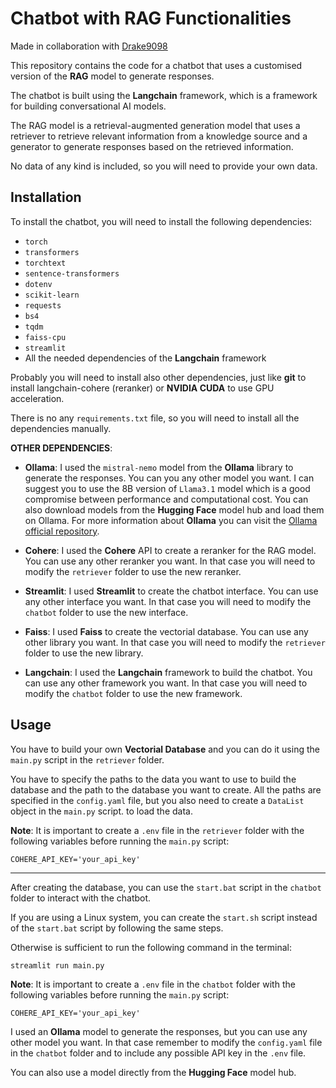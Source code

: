 # Chatbot with RAG Functionalities

Made in collaboration with [Drake9098](https://github.com/Drake9098)

This repository contains the code for a chatbot that uses a customised version of the **RAG** model to generate responses.

The chatbot is built using the **Langchain** framework, which is a framework for building conversational AI models.

The RAG model is a retrieval-augmented generation model that uses a retriever to retrieve relevant information from a knowledge source and a generator to generate responses based on the retrieved information.

No data of any kind is included, so you will need to provide your own data.

## Installation

To install the chatbot, you will need to install the following dependencies:

- `torch`
- `transformers`
- `torchtext`
- `sentence-transformers`
- `dotenv`
- `scikit-learn`
- `requests`
- `bs4`
- `tqdm`
- `faiss-cpu`
- `streamlit`
- All the needed dependencies of the **Langchain** framework

Probably you will need to install also other dependencies, just like **git** to install langchain-cohere (reranker) or **NVIDIA CUDA** to use GPU acceleration.

There is no any `requirements.txt` file, so you will need to install all the dependencies manually.

**OTHER DEPENDENCIES**:

- **Ollama**: I used the `mistral-nemo` model from the **Ollama** library to generate the responses. You can you any other model you want. I can suggest you to use the 8B version of `Llama3.1` model which is a good compromise between performance and computational cost.
You can also download models from the **Hugging Face** model hub and load them on Ollama.
For more information about **Ollama** you can visit the [Ollama official repository](https://github.com/ollama/ollama).

- **Cohere**: I used the **Cohere** API to create a reranker for the RAG model. You can use any other reranker you want. In that case you will need to modify the `retriever` folder to use the new reranker.

- **Streamlit**: I used **Streamlit** to create the chatbot interface. You can use any other interface you want. In that case you will need to modify the `chatbot` folder to use the new interface.

- **Faiss**: I used **Faiss** to create the vectorial database. You can use any other library you want. In that case you will need to modify the `retriever` folder to use the new library.

- **Langchain**: I used the **Langchain** framework to build the chatbot. You can use any other framework you want. In that case you will need to modify the `chatbot` folder to use the new framework.

## Usage

You have to build your own **Vectorial Database** and you can do it using the `main.py` script in the `retriever` folder.

You have to specify the paths to the data you want to use to build the database and the path to the database you want to create. All the paths are specified in the `config.yaml` file, but you also need to create a `DataList` object in the `main.py` script. to load the data.

**Note**: It is important to create a `.env` file in the `retriever` folder with the following variables before running the `main.py` script:

```
COHERE_API_KEY='your_api_key'
```
---
After creating the database, you can use the `start.bat` script in the `chatbot` folder to interact with the chatbot.

If you are using a Linux system, you can create the `start.sh` script instead of the `start.bat` script by following the same steps.

Otherwise is sufficient to run the following command in the terminal:

```
streamlit run main.py
```

**Note**: It is important to create a `.env` file in the `chatbot` folder with the following variables before running the `main.py` script:

```
COHERE_API_KEY='your_api_key'
```

I used an **Ollama** model to generate the responses, but you can use any other model you want. In that case remember to modify the `config.yaml` file in the `chatbot` folder and to include any possible API key in the `.env` file.

You can also use a model directly from the **Hugging Face** model hub.